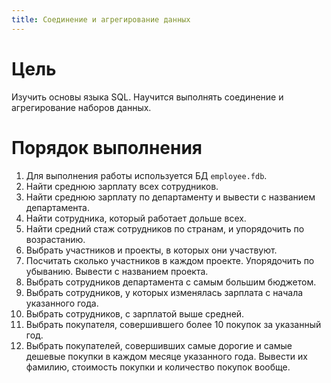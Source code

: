 ```yaml
---
title: Соединение и агрегирование данных
---
```


# Цель

Изучить основы языка SQL. Научится выполнять соединение и агрегирование
наборов данных.

# Порядок выполнения

1.  Для выполнения работы используется БД `employee.fdb`.
2.  Найти среднюю зарплату всех сотрудников.
3.  Найти среднюю зарплату по департаменту и вывести с названием
    департамента.
4.  Найти сотрудника, который работает дольше всех.
5.  Найти средний стаж сотрудников по странам, и упорядочить по
    возрастанию.
6.  Выбрать участников и проекты, в которых они участвуют.
7.  Посчитать сколько участников в каждом проекте. Упорядочить по
    убыванию. Вывести с названием проекта.
8.  Выбрать сотрудников департамента с самым большим бюджетом.
9.  Выбрать сотрудников, у которых изменялась зарплата с начала
    указанного года.
10. Выбрать сотрудников, с зарплатой выше средней.
11. Выбрать покупателя, совершившего более 10 покупок за указанный год.
12. Выбрать покупателей, совершивших самые дорогие и самые дешевые
    покупки в каждом месяце указанного года. Вывести их фамилию,
    стоимость покупки и количество покупок вообще.
